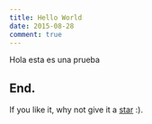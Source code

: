 ```yaml
---
title: Hello World
date: 2015-08-28
comment: true
---
```

Hola esta es una prueba
## End.

If you like it, why not give it a [star](https://github.com/kkninjae/book) :).
